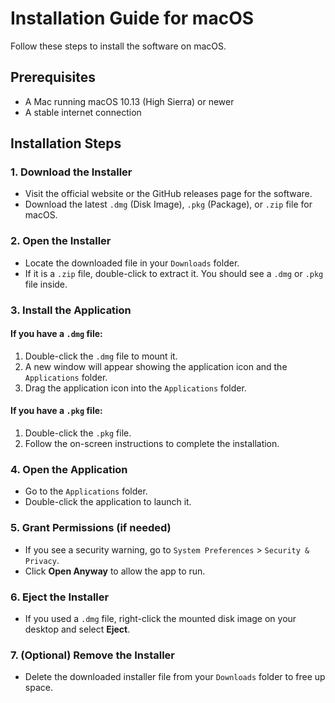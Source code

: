 # Installation Guide for macOS

Follow these steps to install the software on macOS.

## Prerequisites

- A Mac running macOS 10.13 (High Sierra) or newer
- A stable internet connection

## Installation Steps

### 1. Download the Installer

- Visit the official website or the GitHub releases page for the software.
- Download the latest `.dmg` (Disk Image), `.pkg` (Package), or `.zip` file for macOS.

### 2. Open the Installer

- Locate the downloaded file in your `Downloads` folder.
- If it is a `.zip` file, double-click to extract it. You should see a `.dmg` or `.pkg` file inside.

### 3. Install the Application

#### If you have a `.dmg` file:

1. Double-click the `.dmg` file to mount it.
2. A new window will appear showing the application icon and the `Applications` folder.
3. Drag the application icon into the `Applications` folder.

#### If you have a `.pkg` file:

1. Double-click the `.pkg` file.
2. Follow the on-screen instructions to complete the installation.

### 4. Open the Application

- Go to the `Applications` folder.
- Double-click the application to launch it.

### 5. Grant Permissions (if needed)

- If you see a security warning, go to `System Preferences` > `Security & Privacy`.
- Click **Open Anyway** to allow the app to run.

### 6. Eject the Installer

- If you used a `.dmg` file, right-click the mounted disk image on your desktop and select **Eject**.

### 7. (Optional) Remove the Installer

- Delete the downloaded installer file from your `Downloads` folder to free up space.



